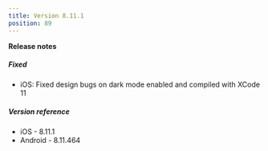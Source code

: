 ```yaml
---
title: Version 8.11.1
position: 89
---
```


**Release notes**  

##### Fixed

* iOS: Fixed design bugs on dark mode enabled and compiled with XCode 11

##### Version reference 
* iOS - 8.11.1
* Android - 8.11.464

